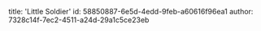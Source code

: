 title: 'Little Soldier'
id: 58850887-6e5d-4edd-9feb-a60616f96ea1
author: 7328c14f-7ec2-4511-a24d-29a1c5ce23eb
